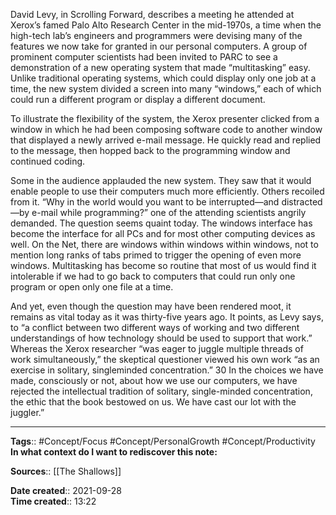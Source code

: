 David Levy, in Scrolling Forward, describes a meeting he attended at Xerox’s famed Palo Alto Research Center in the mid-1970s, a time when the high-tech lab’s engineers and programmers were devising many of the features we now take for granted in our personal computers. A group of prominent computer scientists had been invited to PARC to see a demonstration of a new operating system that made “multitasking” easy. Unlike traditional operating systems, which could display only one job at a time, the new system divided a screen into many “windows,” each of which could run a different program or display a different document. 

To illustrate the flexibility of the system, the Xerox presenter clicked from a window in which he had been composing software code to another window that displayed a newly arrived e-mail message. He quickly read and replied to the message, then hopped back to the programming window and continued coding. 

Some in the audience applauded the new system. They saw that it would enable people to use their computers much more efficiently. Others recoiled from it. “Why in the world would you want to be interrupted—and distracted—by e-mail while programming?” one of the attending scientists angrily demanded. The question seems quaint today. The windows interface has become the interface for all PCs and for most other computing devices as well. On the Net, there are windows within windows within windows, not to mention long ranks of tabs primed to trigger the opening of even more windows. Multitasking has become so routine that most of us would find it intolerable if we had to go back to computers that could run only one program or open only one file at a time. 

And yet, even though the question may have been rendered moot, it remains as vital today as it was thirty-five years ago. It points, as Levy says, to “a conflict between two different ways of working and two different understandings of how technology should be used to support that work.” Whereas the Xerox researcher “was eager to juggle multiple threads of work simultaneously,” the skeptical questioner viewed his own work “as an exercise in solitary, singleminded concentration.” 30 In the choices we have made, consciously or not, about how we use our computers, we have rejected the intellectual tradition of solitary, single-minded concentration, the ethic that the book bestowed on us. We have cast our lot with the juggler.”


---
**Tags**:: #Concept/Focus #Concept/PersonalGrowth #Concept/Productivity 
**In what context do I want to rediscover this note:**

**Sources**:: [[The Shallows]]

**Date created**:: 2021-09-28  
**Time created**:: 13:22